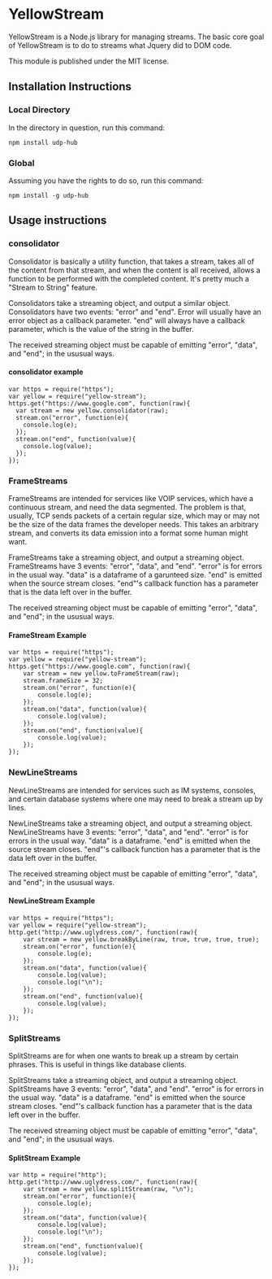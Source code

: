# YellowStream

YellowStream is a Node.js library for managing streams. The basic core goal of YellowStream is to do to streams what Jquery did to DOM code. 

This module is published under the MIT license. 

## Installation Instructions

### Local Directory

In the directory in question, run this command:

```
npm install udp-hub
```

### Global

Assuming you have the rights to do so, run this command:

```
npm install -g udp-hub
```

## Usage instructions

### consolidator

Consolidator is basically a utility function, that takes a stream, takes all of the content from that stream, and when the content is all received, allows a function to be performed with the completed content. It's pretty much a "Stream to String" feature.

Consolidators take a streaming object, and output a similar object. Consolidators have two events: "error" and "end". Error will usually have an error object as a callback parameter. "end" will always have a callback parameter, which is the value of the string in the buffer. 

The received streaming object must be capable of emitting "error", "data", and "end"; in the ususual ways. 

#### consolidator example
    var https = require("https");
    var yellow = require("yellow-stream");
    https.get("https://www.google.com", function(raw){
      var stream = new yellow.consolidator(raw);
      stream.on("error", function(e){
        console.log(e);
      });
      stream.on("end", function(value){
        console.log(value);
      });
    });

### FrameStreams

FrameStreams are intended for services like VOIP services, which have a continuous stream, and need the data segmented. The problem is that, usually, TCP sends packets of a certain regular size, which may or may not be the size of the data frames the developer needs. This takes an arbitrary stream, and converts its data emission into a format some human might want.

FrameStreams take a streaming object, and output a streaming object. FrameStreams have 3 events: "error", "data", and "end". "error" is for errors in the usual way. "data" is a dataframe of a garunteed size. "end" is emitted when the source stream closes. "end"'s callback function has a parameter that is the data left over in the buffer. 

The received streaming object must be capable of emitting "error", "data", and "end"; in the ususual ways. 

#### FrameStream Example
    var https = require("https");
    var yellow = require("yellow-stream");
    https.get("https://www.google.com", function(raw){
        var stream = new yellow.toFrameStream(raw);
        stream.frameSize = 32;
        stream.on("error", function(e){
            console.log(e);
        });
        stream.on("data", function(value){
            console.log(value);
        });
        stream.on("end", function(value){
            console.log(value);
        });
    });

### NewLineStreams

NewLineStreams are intended for services such as IM systems, consoles, and certain database systems where one may need to break a stream up by lines. 

NewLineStreams take a streaming object, and output a streaming object. NewLineStreams have 3 events: "error", "data", and "end". "error" is for errors in the usual way. "data" is a dataframe. "end" is emitted when the source stream closes. "end"'s callback function has a parameter that is the data left over in the buffer. 

The received streaming object must be capable of emitting "error", "data", and "end"; in the ususual ways. 

#### NewLineStream Example
    var https = require("https");
    var yellow = require("yellow-stream");
    http.get("http://www.uglydress.com/", function(raw){
        var stream = new yellow.breakByLine(raw, true, true, true, true);
        stream.on("error", function(e){
            console.log(e);
        });
        stream.on("data", function(value){
            console.log(value);
            console.log("\n");
        });
        stream.on("end", function(value){
            console.log(value);
        });
    });

### SplitStreams

SplitStreams are for when one wants to break up a stream by certain phrases. This is useful in things like database clients.

SplitStreams take a streaming object, and output a streaming object. SplitStreams have 3 events: "error", "data", and "end". "error" is for errors in the usual way. "data" is a dataframe. "end" is emitted when the source stream closes. "end"'s callback function has a parameter that is the data left over in the buffer. 

The received streaming object must be capable of emitting "error", "data", and "end"; in the ususual ways. 

#### SplitStream Example
    var http = require("http");
    http.get("http://www.uglydress.com/", function(raw){
        var stream = new yellow.splitStream(raw, "\n");
        stream.on("error", function(e){
            console.log(e);
        });
        stream.on("data", function(value){
            console.log(value);
            console.log("\n");
        });
        stream.on("end", function(value){
            console.log(value);
        });
    });